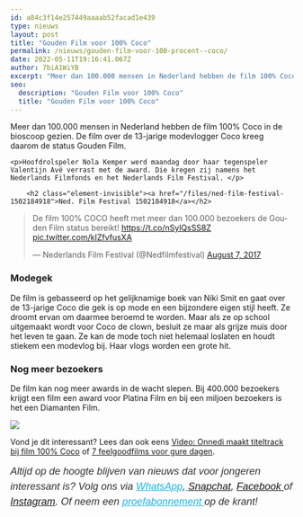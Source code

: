 ```yaml
---
id: a84c3f14e257449aaaab52facad1e439
type: nieuws
layout: post
title: "Gouden Film voor 100% Coco"
permalink: /nieuws/gouden-film-voor-100-procent--coco/
date: 2022-05-11T19:16:41.067Z
author: 7biA1WiYB
excerpt: "Meer dan 100.000 mensen in Nederland hebben de film 100% Coco in de bioscoop gezien. De film over de 13-jarige modevlogger Coco kreeg daarom de status Gouden Film.  "
seo:
  description: "Gouden Film voor 100% Coco"
  title: "Gouden Film voor 100% Coco"
---
```

Meer dan 100.000 mensen in Nederland hebben de film 100% Coco in de bioscoop gezien. De film over de 13-jarige modevlogger Coco kreeg daarom de status Gouden Film.  

    <p>Hoofdrolspeler Nola Kemper werd maandag door haar tegenspeler Valentijn Avé verrast met de award. Die kregen zij namens het Nederlands Filmfonds en het Nederlands Film Festival. </p>
<p><div class="media media-element-container media-default"><div id="file-418653" class="file file-document file-text-oembed">

        <h2 class="element-invisible"><a href="/files/ned-film-festival-1502184918">Ned. Film Festival 1502184918</a></h2>
    
  
  <div class="content">
    
<blockquote class="twitter-tweet" data-width="550"><p lang="nl" dir="ltr">De film 100% COCO heeft met meer dan 100.000 bezoekers de Gouden Film status bereikt! <a href="https://t.co/nSylQsSS8Z">https://t.co/nSylQsSS8Z</a> <a href="https://t.co/kIZfvfusXA">pic.twitter.com/kIZfvfusXA</a></p>&mdash; Nederlands Film Festival (@Nedfilmfestival) <a href="https://twitter.com/Nedfilmfestival/status/894492145310203904?ref_src=twsrc%5Etfw">August 7, 2017</a></blockquote>
<script async="" src="https://platform.twitter.com/widgets.js" charset="utf-8"></script>
  </div>

  
</div>
</div>
<h3>Modegek</h3>
<p>De film is gebasseerd op het gelijknamige boek van Niki Smit en gaat over de 13-jarige Coco die gek is op mode en een bijzondere eigen stijl heeft. Ze droomt ervan om daarmee beroemd te worden. Maar als ze op school uitgemaakt wordt voor Coco de clown, besluit ze maar als grijze muis door het leven te gaan. Ze kan de mode toch niet helemaal loslaten en houdt stiekem een modevlog bij. Haar vlogs worden een grote hit.</p>
<h3>Nog meer bezoekers</h3>
<p>De film kan nog meer awards in de wacht slepen. Bij 400.000 bezoekers krijgt een film een award voor Platina Film en bij een miljoen bezoekers is het een Diamanten Film.</p>
<div class="kader">
<p><img class="kaderafbeelding" src="https://original.sevendays.nl/sites/default/files/ff.png"></p>
<p>Vond je dit interessant? Lees dan ook eens <a href="https://original.sevendays.nl/video/video-onnedi-maakt-titeltrack-bij-film-100-coco">Video: Onnedi maakt titeltrack bij film 100% Coco</a> of <a href="https://original.sevendays.nl/lifestyle/7-feelgoodfilms-voor-gure-dagen">7 feelgoodfilms voor gure dagen</a>.</p>
<p><em style="box-sizing: inherit; color: rgb(51, 51, 51); font-family: &quot;PT Sans&quot;, sans-serif; font-size: 18px; line-height: 27px;">Altijd op de hoogte blijven van nieuws dat voor jongeren interessant is? Volg ons via </em><em style="box-sizing: inherit; color: rgb(34, 179, 224); transition: color 0.3s ease; font-family: &quot;PT Sans&quot;, sans-serif; font-size: 18px; line-height: 27px;"><a href="https://original.sevendays.nl/whatsapp" style="box-sizing: inherit; color: rgb(34, 179, 224); transition: color 0.3s ease; font-family: &quot;PT Sans&quot;, sans-serif; font-size: 18px; line-height: 27px;">WhatsApp</a></em><em style="box-sizing: inherit; color: rgb(51, 51, 51); font-family: &quot;PT Sans&quot;, sans-serif; font-size: 18px; line-height: 27px;">,</em><em style="box-sizing: inherit; color: rgb(34, 179, 224); transition: color 0.3s ease; font-family: &quot;PT Sans&quot;, sans-serif; font-size: 18px; line-height: 27px;"><a href="https://original.sevendays.nl/whatsapp" style="box-sizing: inherit; color: rgb(34, 179, 224); transition: color 0.3s ease; font-family: &quot;PT Sans&quot;, sans-serif; font-size: 18px; line-height: 27px;"> </a></em><em style="box-sizing: inherit; color: rgb(51, 51, 51); font-family: &quot;PT Sans&quot;, sans-serif; font-size: 18px; line-height: 27px;"><a href="https://www.snapchat.com/add/sevendaysnl">Snapchat</a>, <a href="https://www.facebook.com/7Daysnl?ref=bookmarks">Facebook </a>of <a href="https://instagram.com/7DAysnl/">Instagram</a>. Of </em><em style="box-sizing: inherit; color: rgb(51, 51, 51); font-family: &quot;PT Sans&quot;, sans-serif; font-size: 18px; line-height: 27px;">neem een </em><a href="https://abonneren.sevendays.nl/abonneren/abonnementen/ae/artikel" style="box-sizing: inherit; color: rgb(34, 179, 224); transition: color 0.3s ease; font-family: &quot;PT Sans&quot;, sans-serif; font-size: 18px; line-height: 27px;"><em style="box-sizing: inherit;">proefabonnement </em></a><em style="box-sizing: inherit; color: rgb(51, 51, 51); font-family: &quot;PT Sans&quot;, sans-serif; font-size: 18px; line-height: 27px;">op de krant!</em></p>
</div>
  
